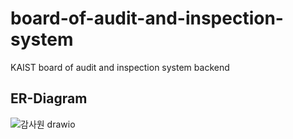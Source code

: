# board-of-audit-and-inspection-system
KAIST board of audit and inspection system backend

## ER-Diagram

![감사원 drawio](https://github.com/Byunk/board-of-audit-and-inspection-system/assets/60650372/aab6e0b1-4d49-4681-95fd-2e5d6024b639)
